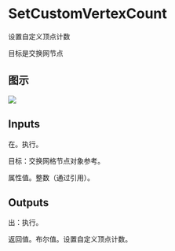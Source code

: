# SetCustomVertexCount

设置自定义顶点计数

目标是交换网节点

## 图示

![]($-20221218-19323660.png)

## Inputs

在。执行。

目标：交换网格节点对象参考。

属性值。整数（通过引用）。  

## Outputs

出：执行。

返回值。布尔值。设置自定义顶点计数。
